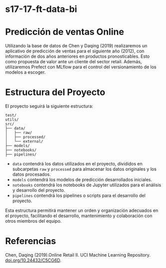 # s17-17-ft-data-bi


# Predicción de ventas Online

Utilizando la base de datos de Chen y Daqing (2019) realizaremos un aplicativo de predicción de ventas para el siguiente año (2012), con información de dos años anteriores en productos pronosticables. Esto como propuesta de valor ante un cliente del sector retail. Además, utilizaremos Prefect con MLflow para el control del versionamiento de los modelos a escoger. 

# Estructura del Proyecto

El proyecto seguirá la siguiente estructura:

```
test/
utils/
src/
├── data/
│   ├── raw/
│   ├── processed/
│   └── external/
├── models/
├── notebooks/
├── pipelines/
```

- `data` contendrá los datos utilizados en el proyecto, divididos en subcarpetas `raw` y `processed` para almacenar los datos originales y los datos procesados.
- `models` contendrá los modelos de predicción desarrollados iniciales.
- `notebooks` contendrá los notebooks de Jupyter utilizados para el análisis y desarrollo del proyecto.
- `pipelines` contendrá los pipelines o scripts para el desarrollo del proyecto.

Esta estructura permitirá mantener un orden y organización adecuados en el proyecto, facilitando el desarrollo, mantenimiento y colaboración con otros miembros del equipo.


# Referencias
Chen, Daqing (2019).Online Retail II. UCI Machine Learning Repository. [doi.org/10.24432/C5CG6D](https://doi.org/10.24432/C5CG6D).
